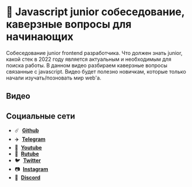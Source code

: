 # 🧐 Javascript junior собеседование, каверзные вопросы для начинающих

Собеседование junior frontend разработчика. Что должен знать junior, какой стек в 2022 году является актуальным и необходимым для поиска работы. В данном видео разбираем каверзные вопросы связанные с javascript. Видео будет полезно новичкам, которые только начали изучать/позновать мир web'a.

## Видео

## Социальные сети

- :comet: &nbsp;**[Github](https://github.com/debabin)**
- :airplane: &nbsp;**[Telegram](https://t.me/techdnevnik)**
- :popcorn: &nbsp;**[Youtube](https://www.youtube.com/channel/UCYimO7BCUwdGiaCXlwG-rLw)**
- :popcorn: &nbsp;**[Rutube](https://rutube.ru/channel/24693196/)**
- :bird: &nbsp;**[Twitter](https://twitter.com/db_dzo)**
- :camera: &nbsp;**[Instagram](https://www.instagram.com/db_dzo/)**
- :robot: &nbsp;**[Discord](https://discordapp.com/users/181376683046076416/)**
